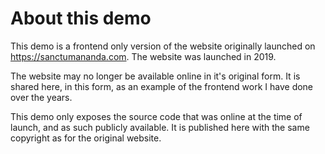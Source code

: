 # About this demo

This demo is a frontend only version of the website originally launched on https://sanctumananda.com. 
The website was launched in 2019.

The website may no longer be available online in it's original form. It is shared here, in this form, as an example of the frontend work I have done over the years.

This demo only exposes the source code that was online at the time of launch, and as such publicly available. 
It is published here with the same copyright as for the original website.